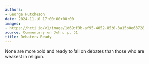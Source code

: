 ```yaml
---
authors:
- George Hutcheson
date: 2024-11-10 17:00:00+00:00
images:
- https://hcti.io/v1/image/1d69cf3b-af95-4052-8520-3a15b0e63728
source: Commentary on John, p. 51
title: Debaters Ready
---
```


None are more bold and ready to fall on debates than those who are weakest in religion.